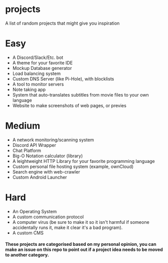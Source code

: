 # projects
A list of random projects that might give you inspiration

# Easy
- A Discord/Slack/Etc. bot
- A theme for your favorite IDE
- Mockup Database generator
- Load balancing system
- Custom DNS Server (like Pi-Hole), with blocklists
- A tool to monitor servers
- Note taking app
- System that auto-translates subtitles from movie files to your own language
- Website to make screenshots of web pages, or previes

# Medium
- A network monitoring/scanning system
- Discord API Wrapper
- Chat Platform
- Big-O Notation calculator (library)
- A leightweight HTTP Library for your favorite programming language
- Custom personal file hosting system (example, ownCloud)
- Search engine with web-crawler
- Custom Android Launcher

# Hard
- An Operating System
- A custom communication protocol
- A computer virus (be sure to make it so it isn't harmful if someone accidentally runs it, make it clear it's a bad program).
- A custom CMS

#### These projects are categorised based on my personal opinion, you can make an issue on this repo to point out if a project idea needs to be moved to another category.
